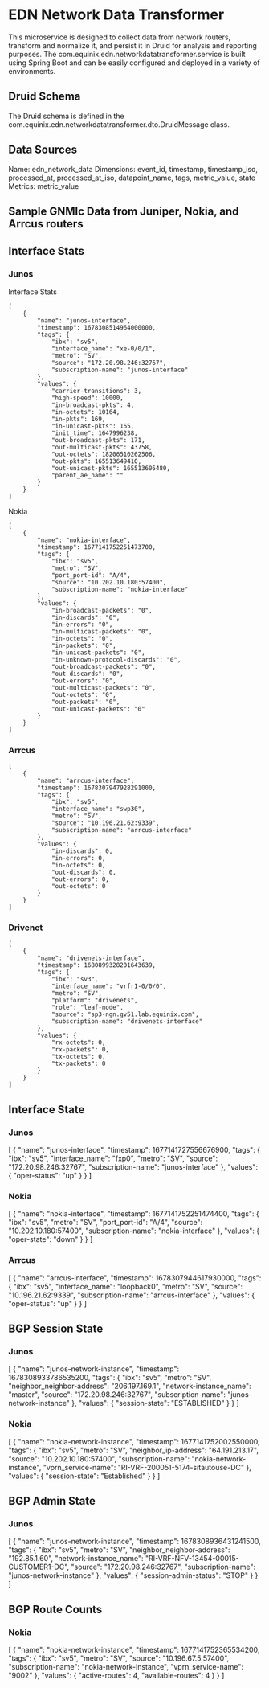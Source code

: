 # EDN Network Data Transformer
This microservice is designed to collect data from network routers, transform and normalize it, and persist it in Druid for analysis and reporting purposes. The com.equinix.edn.networkdatatransformer.service is built using Spring Boot and can be easily configured and deployed in a variety of environments.
## Druid Schema
The Druid schema is defined in the com.equinix.edn.networkdatatransformer.dto.DruidMessage class. 
## Data Sources
Name: edn_network_data
Dimensions: event_id, timestamp, timestamp_iso, processed_at, processed_at_iso, datapoint_name, tags, metric_value, state
Metrics: metric_value

## Sample GNMIc Data from Juniper, Nokia, and Arrcus routers
## Interface Stats
### Junos
Interface Stats
```
[
    {
        "name": "junos-interface",
        "timestamp": 1678308514964000000,
        "tags": {
            "ibx": "sv5",
            "interface_name": "xe-0/0/1",
            "metro": "SV",
            "source": "172.20.98.246:32767",
            "subscription-name": "junos-interface"
        },
        "values": {
            "carrier-transitions": 3,
            "high-speed": 10000,
            "in-broadcast-pkts": 4,
            "in-octets": 10164,
            "in-pkts": 169,
            "in-unicast-pkts": 165,
            "init_time": 1647996238,
            "out-broadcast-pkts": 171,
            "out-multicast-pkts": 43758,
            "out-octets": 18206510262506,
            "out-pkts": 165513649410,
            "out-unicast-pkts": 165513605480,
            "parent_ae_name": ""
        }
    }
]
```

 Nokia
```
[
    {
        "name": "nokia-interface",
        "timestamp": 1677141752251473700,
        "tags": {
            "ibx": "sv5",
            "metro": "SV",
            "port_port-id": "A/4",
            "source": "10.202.10.180:57400",
            "subscription-name": "nokia-interface"
        },
        "values": {
            "in-broadcast-packets": "0",
            "in-discards": "0",
            "in-errors": "0",
            "in-multicast-packets": "0",
            "in-octets": "0",
            "in-packets": "0",
            "in-unicast-packets": "0",
            "in-unknown-protocol-discards": "0",
            "out-broadcast-packets": "0",
            "out-discards": "0",
            "out-errors": "0",
            "out-multicast-packets": "0",
            "out-octets": "0",
            "out-packets": "0",
            "out-unicast-packets": "0"
        }
    }
]
```

### Arrcus
```
[
    {
        "name": "arrcus-interface",
        "timestamp": 1678307947928291000,
        "tags": {
            "ibx": "sv5",
            "interface_name": "swp30",
            "metro": "SV",
            "source": "10.196.21.62:9339",
            "subscription-name": "arrcus-interface"
        },
        "values": {
            "in-discards": 0,
            "in-errors": 0,
            "in-octets": 0,
            "out-discards": 0,
            "out-errors": 0,
            "out-octets": 0
        }
    }
]
```
### Drivenet
```
[
    {
        "name": "drivenets-interface",
        "timestamp": 1680899328201643639,
        "tags": {
            "ibx": "sv3",
            "interface_name": "vrfr1-0/0/0",
            "metro": "SV",
            "platform": "drivenets",
            "role": "leaf-node",
            "source": "sp3-ngn.gv51.lab.equinix.com",
            "subscription-name": "drivenets-interface"
        },
        "values": {
            "rx-octets": 0,
            "rx-packets": 0,
            "tx-octets": 0,
            "tx-packets": 0
        }
    }
]
```
## Interface State
### Junos
[
{
"name": "junos-interface",
"timestamp": 1677141727556676900,
"tags": {
"ibx": "sv5",
"interface_name": "fxp0",
"metro": "SV",
"source": "172.20.98.246:32767",
"subscription-name": "junos-interface"
},
"values": {
"oper-status": "up"
}
}
]

### Nokia
[
{
"name": "nokia-interface",
"timestamp": 1677141752251474400,
"tags": {
"ibx": "sv5",
"metro": "SV",
"port_port-id": "A/4",
"source": "10.202.10.180:57400",
"subscription-name": "nokia-interface"
},
"values": {
"oper-state": "down"
}
}
]

### Arrcus
[
{
"name": "arrcus-interface",
"timestamp": 1678307944617930000,
"tags": {
"ibx": "sv5",
"interface_name": "loopback0",
"metro": "SV",
"source": "10.196.21.62:9339",
"subscription-name": "arrcus-interface"
},
"values": {
"oper-status": "up"
}
}
]

## BGP Session State
### Junos
[
{
"name": "junos-network-instance",
"timestamp": 1678308933786535200,
"tags": {
"ibx": "sv5",
"metro": "SV",
"neighbor_neighbor-address": "206.197.169.1",
"network-instance_name": "master",
"source": "172.20.98.246:32767",
"subscription-name": "junos-network-instance"
},
"values": {
"session-state": "ESTABLISHED"
}
}
]

### Nokia
[
{
"name": "nokia-network-instance",
"timestamp": 1677141752002550000,
"tags": {
"ibx": "sv5",
"metro": "SV",
"neighbor_ip-address": "64.191.213.17",
"source": "10.202.10.180:57400",
"subscription-name": "nokia-network-instance",
"vprn_service-name": "RI-VRF-200051-5174-sitautouse-DC"
},
"values": {
"session-state": "Established"
}
}
]



## BGP Admin State
### Junos
[
{
"name": "junos-network-instance",
"timestamp": 1678308936431241500,
"tags": {
"ibx": "sv5",
"metro": "SV",
"neighbor_neighbor-address": "192.85.1.60",
"network-instance_name": "RI-VRF-NFV-13454-00015-CUSTOMER1-DC",
"source": "172.20.98.246:32767",
"subscription-name": "junos-network-instance"
},
"values": {
"session-admin-status": "STOP"
}
}
]

## BGP Route Counts
### Nokia
[
{
"name": "nokia-network-instance",
"timestamp": 1677141752365534200,
"tags": {
"ibx": "sv5",
"metro": "SV",
"source": "10.196.67.5:57400",
"subscription-name": "nokia-network-instance",
"vprn_service-name": "9002"
},
"values": {
"active-routes": 4,
"available-routes": 4
}
}
]

 


